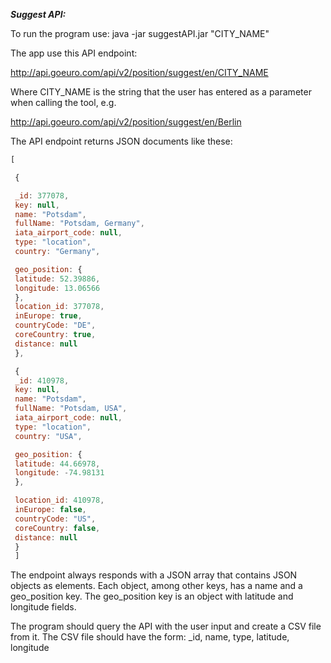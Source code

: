 ﻿***Suggest API:*** 

To run the program use: java -jar suggestAPI.jar "CITY_NAME"

The app use this API endpoint:

http://api.goeuro.com/api/v2/position/suggest/en/CITY_NAME

Where CITY_NAME is the string that the user has entered as a parameter when calling the tool, e.g.

http://api.goeuro.com/api/v2/position/suggest/en/Berlin

The API endpoint returns JSON documents like these:

```javascript
[

 {

 _id: 377078,
 key: null,
 name: "Potsdam",
 fullName: "Potsdam, Germany",
 iata_airport_code: null,
 type: "location",
 country: "Germany",

 geo_position: {
 latitude: 52.39886,
 longitude: 13.06566
 },
 location_id: 377078,
 inEurope: true,
 countryCode: "DE",
 coreCountry: true,
 distance: null
 },

 {
 _id: 410978,
 key: null,
 name: "Potsdam",
 fullName: "Potsdam, USA",
 iata_airport_code: null,
 type: "location",
 country: "USA",

 geo_position: {
 latitude: 44.66978,
 longitude: -74.98131
 },

 location_id: 410978,
 inEurope: false,
 countryCode: "US",
 coreCountry: false,
 distance: null
 }
 ]
```

The endpoint always responds with a JSON array that contains JSON objects as elements. 
Each object, among other keys, has a name and a geo_position key.
The geo_position key is an object with latitude and longitude fields.

The program should query the API with the user input and create a CSV file from it. 
The CSV file should have the form: _id, name, type, latitude, longitude
